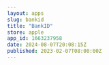 ```yaml
---
layout: apps
slug: bankid
title: "BankID"
store: apple
app_id: 1663237958
date: 2024-08-07T20:08:15Z
published: 2023-02-07T08:00:00Z
---
```

